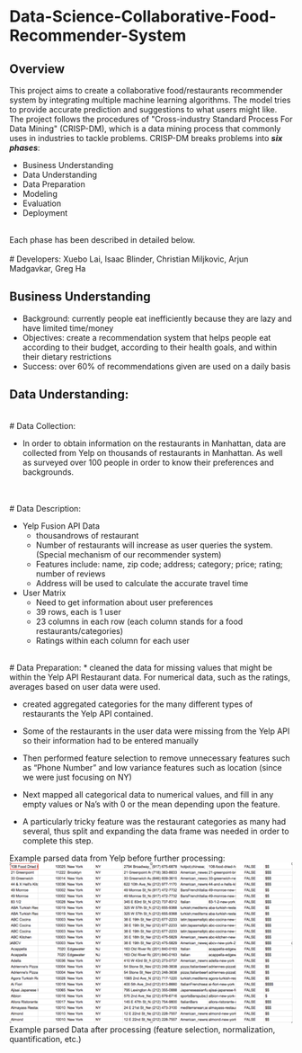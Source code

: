 # Data-Science-Collaborative-Food-Recommender-System

## Overview

This project aims to create a collaborative food/restaurants recommender system by integrating multiple machine learning algorithms. The model tries to provide accurate prediction and suggestions to what users might like. 
<br>
The project follows the procedures of "Cross-industry Standard Process For Data Mining" (CRISP-DM), which is a data mining process that commonly uses in industries to tackle problems. CRISP-DM breaks problems into ___six phases___: 
* Business Understanding
* Data Understanding
* Data Preparation
* Modeling
* Evaluation
* Deployment
<br>
Each phase has been described in detailed below.
<br>
<br>
# Developers:
Xuebo Lai, Isaac Blinder, Christian Miljkovic, Arjun Madgavkar, Greg Ha
<br>

## Business Understanding

* Background: currently people eat inefficiently because they are lazy and have limited time/money
* Objectives: create a recommendation system that helps people eat according to their budget, according to their health goals, and within their dietary restrictions
* Success: over 60% of recommendations given are used on a daily basis

## Data Understanding:
<br>
# Data Collection:

* In order to obtain information on the restaurants in Manhattan, data are collected from Yelp on thousands of restaurants in Manhattan. As well as surveyed over 100 people in order to know their preferences and backgrounds.
<br>
<br>
# Data Description:

* Yelp Fusion API Data
    * thousandrows of restaurant 
    * Number of restaurants will increase as user queries the system. (Special  mechanism of our recommender system)
    * Features include: name, zip code; address; category; price; rating; number of reviews 
    * Address will be used to calculate the accurate travel time
* User Matrix
    * Need to get information about user preferences
    * 39 rows, each is 1 user
    * 23 columns in each row (each column stands for a food restaurants/categories)
    * Ratings within each column for each user
<br>
# Data Preparation:
* cleaned the data for missing values that might be within the Yelp API Restaurant data. For numerical data, such as the ratings, averages based on user data were used. 

* created aggregated categories for the many different types of restaurants the Yelp API contained.

* Some of the restaurants in the user data were missing from the Yelp API so their information had to be entered manually

* Then performed feature selection to remove unnecessary features such as “Phone Number” and low variance features such as location (since we were just focusing on NY)

* Next mapped all categorical data to numerical values, and fill in any empty values or Na’s with 0 or the mean depending upon the feature.

* A particularly tricky feature was the restaurant categories as many had several, thus split and expanding the data frame was needed in order to complete this step.


Example parsed data from Yelp before further processing:
![list create](Demo/beforeProcess.png)
<br>
Example parsed Data after processing (feature selection, normalization, quantification, etc.)







